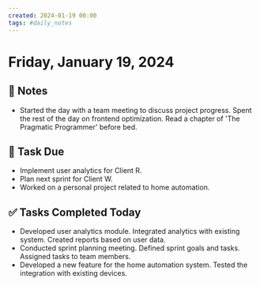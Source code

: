 ```yaml
---
created: 2024-01-19 00:00
tags: #daily_notes
---
```


# Friday, January 19, 2024

## 📓 Notes
- Started the day with a team meeting to discuss project progress. Spent the rest of the day on frontend optimization. Read a chapter of 'The Pragmatic Programmer' before bed.

## 📅 Task Due
- Implement user analytics for Client R.
- Plan next sprint for Client W.
- Worked on a personal project related to home automation.

## ✅ Tasks Completed Today
- Developed user analytics module. Integrated analytics with existing system. Created reports based on user data.
- Conducted sprint planning meeting. Defined sprint goals and tasks. Assigned tasks to team members.
- Developed a new feature for the home automation system. Tested the integration with existing devices.